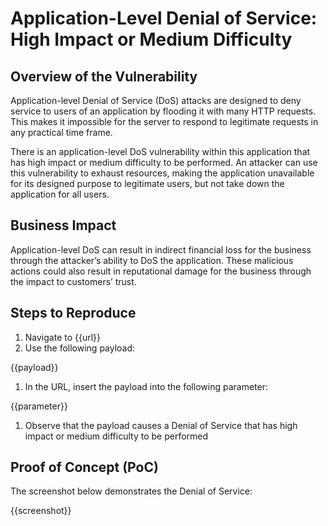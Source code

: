 # Application-Level Denial of Service: High Impact or Medium Difficulty

## Overview of the Vulnerability

Application-level Denial of Service (DoS) attacks are designed to deny service to users of an application by flooding it with many HTTP requests. This makes it impossible for the server to respond to legitimate requests in any practical time frame.

There is an application-level DoS vulnerability within this application that has high impact or medium difficulty to be performed. An attacker can use this vulnerability to exhaust resources, making the application unavailable for its designed purpose to legitimate users, but not take down the application for all users.

## Business Impact

Application-level DoS can result in indirect financial loss for the business through the attacker’s ability to DoS the application. These malicious actions could also result in reputational damage for the business through the impact to customers’ trust.

## Steps to Reproduce

1. Navigate to {{url}}
1. Use the following payload:

{{payload}}

1. In the URL, insert the payload into the following parameter:

{{parameter}}

1. Observe that the payload causes a Denial of Service that has high impact or medium difficulty to be performed

## Proof of Concept (PoC)

The screenshot below demonstrates the Denial of Service:

{{screenshot}}

